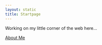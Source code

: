 ```yaml
---
layout: static
title: Startpage
---
```

Working on my little corner of the web here...

[About Me](about)